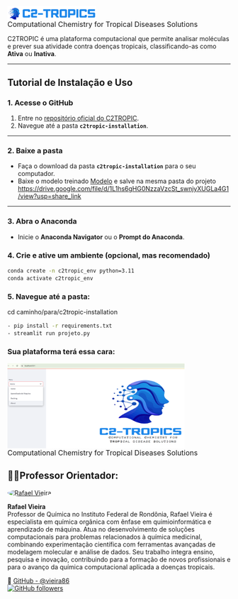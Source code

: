 <p>
  <img src="C2TROPICS_INSTALATION/cheic-aba.png" alt="C2TROPIC Logo" width="200" style="vertical-align: middle;" />
  <span style="font-size:24px; font-weight:bold; margin-left:10px;"></span><br>
  <span style="font-size:16px;">Computational Chemistry for Tropical Diseases Solutions</span>
</p>



C2TROPIC é uma plataforma computacional que permite analisar moléculas e prever sua atividade contra doenças tropicais, classificando-as como **Ativa** ou **Inativa**.

---

## Tutorial de Instalação e Uso

### 1. Acesse o GitHub
1. Entre no [repositório oficial do C2TROPIC](https://github.com/seu-usuario/c2tropic).  
2. Navegue até a pasta **`c2tropic-installation`**.  
 
---

### 2. Baixe a pasta
- Faça o download da pasta **`c2tropic-installation`** para o seu computador.
- Baixe o modelo treinado [Modelo](https://drive.google.com/file/d/1L1hs6gHG0NzzaVzcSt_swnjyXUGLa4G1/view?usp=share_link) e salve na mesma pasta do projeto  https://drive.google.com/file/d/1L1hs6gHG0NzzaVzcSt_swnjyXUGLa4G1/view?usp=share_link

---

### 3. Abra o Anaconda
- Inicie o **Anaconda Navigator** ou o **Prompt do Anaconda**.  


### 4. Crie e ative um ambiente (opcional, mas recomendado)
```bash
conda create -n c2tropic_env python=3.11
conda activate c2tropic_env
```

### 5. Navegue até a pasta:
cd caminho/para/c2tropic-installation
```bash
- pip install -r requirements.txt
- streamlit run projeto.py
```

### Sua plataforma terá essa cara:
<p>
  <img src="C2TROPICS_INSTALATION/platform.png" alt="C2TROPIC Logo" width="400" style="vertical-align: middle;" />
  <span style="font-size:24px; font-weight:bold; margin-left:10px;"></span><br>
  <span style="font-size:16px;">Computational Chemistry for Tropical Diseases Solutions</span>
</p>

## 💁🏿Professor Orientador:

<a href="https://github.com/vieira86" target="_blank">
  <img src="https://github.com/vieira86.png" alt="Rafael Vieira" width="80" style="border-radius:50%;">
</a>  

**Rafael Vieira**  
Professor de Química no Instituto Federal de Rondônia, Rafael Vieira é especialista em química orgânica com ênfase em quimioinformática e aprendizado de máquina. Atua no desenvolvimento de soluções computacionais para problemas relacionados à química medicinal, combinando experimentação científica com ferramentas avançadas de modelagem molecular e análise de dados. Seu trabalho integra ensino, pesquisa e inovação, contribuindo para a formação de novos profissionais e para o avanço da química computacional aplicada a doenças tropicais.

🔗 [GitHub - @vieira86](https://github.com/vieira86)  
[![GitHub followers](https://img.shields.io/github/followers/vieira86?label=Follow&style=social)](https://github.com/vieira86)
